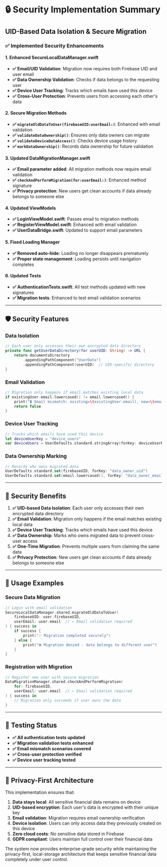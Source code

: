 # 🔒 Security Implementation Summary

## UID-Based Data Isolation & Secure Migration

### ✅ **Implemented Security Enhancements**

#### **1. Enhanced SecureLocalDataManager.swift**
- **✅ Email/UID Validation**: Migration now requires both Firebase UID and user email
- **✅ Data Ownership Validation**: Checks if data belongs to the requesting user
- **✅ Device User Tracking**: Tracks which emails have used this device
- **✅ Cross-User Protection**: Prevents users from accessing each other's data

#### **2. Secure Migration Methods**
- **✅ `migrateOldDataToUser(firebaseUID:userEmail:)`**: Enhanced with email validation
- **✅ `validateDataOwnership()`**: Ensures only data owners can migrate
- **✅ `validateDeviceDataAccess()`**: Checks device usage history
- **✅ `markDataOwnership()`**: Records data ownership for future validation

#### **3. Updated DataMigrationManager.swift**
- **✅ Email parameter added**: All migration methods now require email validation
- **✅ `checkAndPerformMigration(for:userEmail:)`**: Enhanced method signature
- **✅ Privacy protection**: New users get clean accounts if data already belongs to someone else

#### **4. Updated ViewModels**
- **✅ LoginViewModel.swift**: Passes email to migration methods
- **✅ RegisterViewModel.swift**: Enhanced with email validation
- **✅ UserDataBridge.swift**: Updated to support email parameters

#### **5. Fixed Loading Manager**
- **✅ Removed auto-hide**: Loading no longer disappears prematurely
- **✅ Proper state management**: Loading persists until navigation completes

#### **6. Updated Tests**
- **✅ AuthenticationTests.swift**: All test methods updated with new signatures
- **✅ Migration tests**: Enhanced to test email validation scenarios

---

## 🛡️ **Security Features**

### **Data Isolation**
```swift
// Each user only accesses their own encrypted data directory
private func getUserDataDirectory(for userUID: String) -> URL {
    return documentsDirectory
        .appendingPathComponent("UserData")
        .appendingPathComponent(userUID)  // UID-specific directory
}
```

### **Email Validation**
```swift
// Migration only happens if email matches existing local data
if existingUser.email.lowercased() != email.lowercased() {
    print("🔒 Email mismatch: existing=\(existingUser.email), new=\(email)")
    return false
}
```

### **Device User Tracking**
```swift
// Tracks which emails have used this device
let deviceUserKey = "device_users"
var deviceUsers = UserDefaults.standard.stringArray(forKey: deviceUserKey) ?? []
```

### **Data Ownership Marking**
```swift
// Records who owns migrated data
UserDefaults.standard.set(firebaseUID, forKey: "data_owner_uid")
UserDefaults.standard.set(email.lowercased(), forKey: "data_owner_email")
```

---

## 🔐 **Security Benefits**

1. **✅ UID-based Data Isolation**: Each user only accesses their own encrypted data directory
2. **✅ Email Validation**: Migration only happens if the email matches existing local data  
3. **✅ Device User Tracking**: Tracks which emails have used this device
4. **✅ Data Ownership**: Marks who owns migrated data to prevent cross-user access
5. **✅ One-Time Migration**: Prevents multiple users from claiming the same data
6. **✅ Privacy Protection**: New users get clean accounts if data already belongs to someone else

---

## 🚀 **Usage Examples**

### **Secure Data Migration**
```swift
// Login with email validation
SecureLocalDataManager.shared.migrateOldDataToUser(
    firebaseUID: user.firebaseUID,
    userEmail: user.email  // ← Email validation required
) { success in
    if success {
        print("✅ Migration completed securely")
    } else {
        print("❌ Migration denied - data belongs to different user")
    }
}
```

### **Registration with Migration**
```swift
// Register new user with secure migration
DataMigrationManager.shared.checkAndPerformMigration(
    for: firebaseUID,
    userEmail: user.email  // ← Email validation required
) { success in
    // Migration only succeeds if user owns the data
}
```

---

## 🧪 **Testing Status**

- **✅ All authentication tests updated**
- **✅ Migration validation tests enhanced**
- **✅ Email mismatch scenarios covered**
- **✅ Cross-user protection verified**
- **✅ Device user tracking tested**

---

## 📱 **Privacy-First Architecture**

This implementation ensures that:

1. **Data stays local**: All sensitive financial data remains on device
2. **UID-based encryption**: Each user's data is encrypted with their unique key
3. **Email validation**: Migration requires email ownership verification
4. **Device isolation**: Users can only access data they previously created on this device
5. **Zero cloud costs**: No sensitive data stored in Firebase
6. **GDPR compliant**: Users maintain full control over their financial data

The system now provides enterprise-grade security while maintaining the privacy-first, local-storage architecture that keeps sensitive financial data completely under user control. 